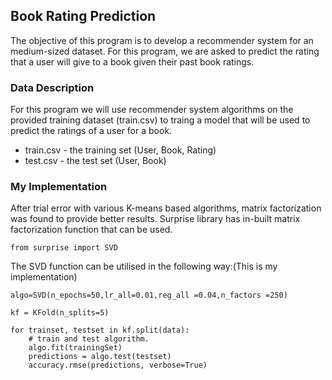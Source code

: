 ## Book Rating Prediction

The objective of this program is to develop a recommender system for an medium-sized dataset.
For this program, we are asked to predict the rating that a user will give to a book given their past book ratings.

### Data Description
For this program we will use recommender system algorithms on the provided training dataset (train.csv) to traing a model that will be used to predict the ratings of a user for a book.
- train.csv - the training set (User, Book, Rating)
- test.csv - the test set (User, Book)

### My Implementation
After trial error with various K-means based algorithms, matrix factorization was found to provide better results. Surprise library has in-built matrix factorization function that can be used.

```
from surprise import SVD
```
The SVD function can be utilised in the following way:(This is my implementation)
```
algo=SVD(n_epochs=50,lr_all=0.01,reg_all =0.04,n_factors =250)

kf = KFold(n_splits=5)

for trainset, testset in kf.split(data):
    # train and test algorithm.
    algo.fit(trainingSet)
    predictions = algo.test(testset)
    accuracy.rmse(predictions, verbose=True)
```
